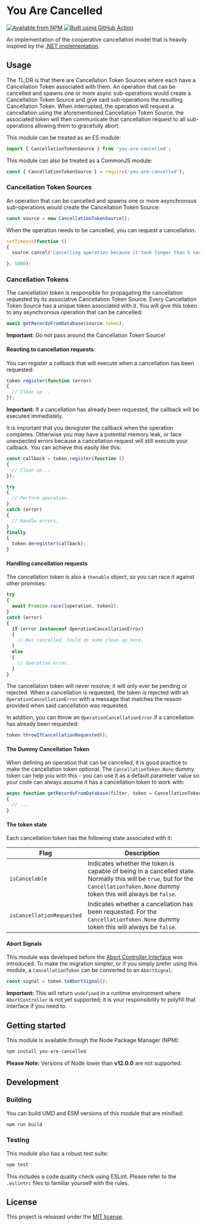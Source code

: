 # You Are Cancelled

[![Available from NPM](https://img.shields.io/npm/v/you-are-cancelled.svg?maxAge=900)](https://www.npmjs.com/package/you-are-cancelled)
[![Built using GitHub Action](https://github.com/lsphillips/YouAreCancelled/actions/workflows/build-and-test.yml/badge.svg?branch=master)](https://github.com/lsphillips/YouAreCancelled/actions)

An implementation of the cooperative cancellation model that is heavily inspired by the [.NET implementation](https://docs.microsoft.com/en-us/dotnet/standard/threading/cancellation-in-managed-threads).

## Usage

The TL;DR is that there are Cancellation Token Sources where each have a Cancellation Token associated with them. An operation that can be cancelled and spawns one or more async sub-operations would create a Cancellation Token Source and give said sub-operations the resulting Cancellation Token. When interrupted, the operation will request a cancellation using the aforementioned Cancellation Token Source, the associated token will then communicate that cancellation request to all sub-operations allowing them to gracefully abort.

This module can be treated as an ES module:

``` js
import { CancellationTokenSource } from 'you-are-cancelled';
```

This module can also be treated as a CommonJS module:

``` js
const { CancellationTokenSource } = require('you-are-cancelled');
```

### Cancellation Token Sources

An operation that can be cancelled and spawns one or more asynchronous sub-operations would create the Cancellation Token Source:

``` js
const source = new CancellationTokenSource();
```

When the operation needs to be cancelled, you can request a cancellation:

``` js
setTimeout(function ()
{
  source.cancel('Cancelling operation because it took longer than 5 seconds.');

}, 5000);
```

### Cancellation Tokens

The cancellation token is responsible for propagating the cancellation requested by its associative Cancellation Token Source. Every Cancellation Token Source has a unique token associated with it. You will give this token to any asynchronous operation that can be cancelled:

``` js
await getRecordsFromDatabase(source.token);
```

**Important:** Do not pass around the Cancellation Token Source!

#### Reacting to cancellation requests

You can register a callback that will execute when a cancellation has been requested:

``` js
token.register(function (error)
{
  // Clean up...
});
```

**Important:** If a cancellation has already been requested, the callback will be executed immediately.

It is important that you deregister the callback when the operation completes. Otherwise you may have a potential memory leak, or face unexpected errors because a cancellation request will still execute your callback. You can achieve this easily like this:

``` js
const callback = token.register(function ()
{
  // Clean up...
});

try
{
  // Perform operation.
}
catch (error)
{
  // Handle errors.
}
finally
{
  token.deregister(callback);
}
```

#### Handling cancellation requests

The cancellation token is also a `thenable` object, so you can race it against other promises:

``` js
try
{
  await Promise.race([operation, token]);
}
catch (error)
{
  if (error instanceof OperationCancellationError)
  {
    // Was cancelled. Could do some clean up here.
  }
  else
  {
    // Operation error.
  }
}
```

The cancellation token will never resolve; it will only ever be pending or rejected. When a cancellation is requested, the token is rejected with an `OperationCancellationError` with a message that matches the reason provided when said cancellation was requested.

In addition, you can throw an `OperationCancellationError` if a cancellation has already been requested:

``` js
token.throwIfCancellationRequested();
```

#### The Dummy Cancellation Token

When defining an operation that can be cancelled, it is good practice to make the cancellation token optional. The `CancellationToken.None` dummy token can help you with this - you can use it as a default parameter value so your code can always assume it has a cancellation token to work with:

``` js
async function getRecordsFromDatabase(filter, token = CancellationToken.None)
{
  // ...
}
```

#### The token state

Each cancellation token has the following state associated with it:

| Flag                      | Description                                                                                                                                                                       |
| ------------------------- | --------------------------------------------------------------------------------------------------------------------------------------------------------------------------------- |
| `isCancelable`            | Indicates whether the token is capable of being in a cancelled state. Normally this will be `true`, but for the `CancellationToken.None` dummy token this will always be `false`. |
| `isCancellationRequested` | Indicates whether a cancellation has been requested. For the `CancellationToken.None` dummy token this will always be `false`.                                                    |

#### Abort Signals

This module was developed before the [Abort Controller Interface](https://developer.mozilla.org/en-US/docs/Web/API/AbortController) was introduced. To make the migration simpler, or if you simply prefer using this module, a `CancellationToken` can be converted to an `AbortSignal`:

``` js
const signal = token.toAbortSignal();
```

**Important:** This will return `undefined` in a runtime environment where `AbortController` is not yet supported; it is your responsibility to polyfill that interface if you need to.

## Getting started

This module is available through the Node Package Manager (NPM):

``` bash
npm install you-are-cancelled
```

**Please Note:** Versions of Node lower than **v12.0.0** are not supported.

## Development

### Building

You can build UMD and ESM versions of this module that are minified:

``` bash
npm run build
```

### Testing

This module also has a robust test suite:

``` bash
npm test
```

This includes a code quality check using ESLint. Please refer to the `.eslintrc` files to familiar yourself with the rules.

## License

This project is released under the [MIT license](LICENSE.txt).
